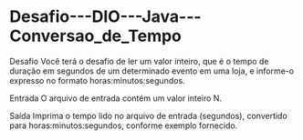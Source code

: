 # Desafio---DIO---Java---Conversao_de_Tempo
Desafio Você terá o desafio de ler um valor inteiro, que é o tempo de duração em segundos de um determinado evento em uma loja, e informe-o expresso no formato horas:minutos:segundos. 

Entrada O arquivo de entrada contém um valor inteiro N. 

Saída Imprima o tempo lido no arquivo de entrada (segundos), convertido para horas:minutos:segundos, conforme exemplo fornecido.  
